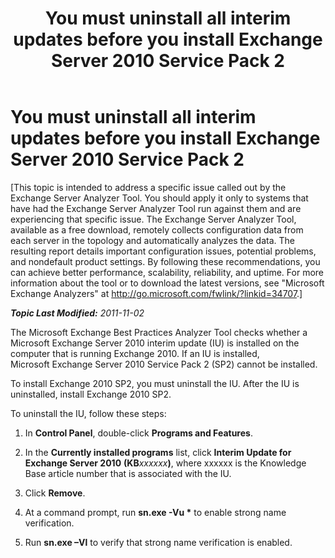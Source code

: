 ﻿---
title: You must uninstall all interim updates before you install Exchange Server 2010 Service Pack 2
TOCTitle: You must uninstall all interim updates before you install Exchange Server 2010 Service Pack 2
ms:assetid: b206d733-c2f7-4afb-8ffb-227005848013
ms:mtpsurl: https://technet.microsoft.com/en-us/library/Hh696885(v=EXCHG.80)
ms:contentKeyID: 42517346
ms.date: 07/23/2014
mtps_version: v=EXCHG.80
---

<div data-xmlns="http://www.w3.org/1999/xhtml">

<div class="topic" data-xmlns="http://www.w3.org/1999/xhtml" data-msxsl="urn:schemas-microsoft-com:xslt" data-cs="http://msdn.microsoft.com/en-us/">

<div data-asp="http://msdn2.microsoft.com/asp">

# You must uninstall all interim updates before you install Exchange Server 2010 Service Pack 2

</div>

<div id="mainSection">

<div id="mainBody">

\[This topic is intended to address a specific issue called out by the Exchange Server Analyzer Tool. You should apply it only to systems that have had the Exchange Server Analyzer Tool run against them and are experiencing that specific issue. The Exchange Server Analyzer Tool, available as a free download, remotely collects configuration data from each server in the topology and automatically analyzes the data. The resulting report details important configuration issues, potential problems, and nondefault product settings. By following these recommendations, you can achieve better performance, scalability, reliability, and uptime. For more information about the tool or to download the latest versions, see "Microsoft Exchange Analyzers" at <http://go.microsoft.com/fwlink/?linkid=34707>.\] <span> </span>

_**Topic Last Modified:** 2011-11-02_

The Microsoft Exchange Best Practices Analyzer Tool checks whether a Microsoft Exchange Server 2010 interim update (IU) is installed on the computer that is running Exchange 2010. If an IU is installed, Microsoft Exchange Server 2010 Service Pack 2 (SP2) cannot be installed.

To install Exchange 2010 SP2, you must uninstall the IU. After the IU is uninstalled, install Exchange 2010 SP2.

To uninstall the IU, follow these steps:

1.  In **Control Panel**, double-click **Programs and Features**.

2.  In the **Currently installed programs** list, click **Interim Update for Exchange Server 2010** **(KB**<span></span>*xxxxxx*<span></span>**)**, where xxxxxx is the Knowledge Base article number that is associated with the IU.

3.  Click **Remove**.

4.  At a command prompt, run **sn.exe -Vu \*** to enable strong name verification.

5.  Run **sn.exe –Vl** to verify that strong name verification is enabled.

</div>

<span> </span>

</div>

</div>

</div>

